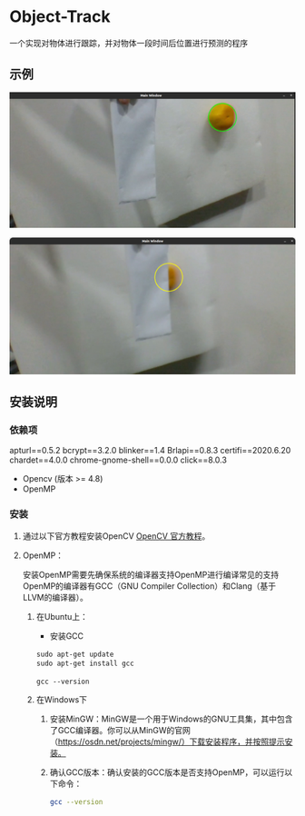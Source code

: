 # Object-Track

一个实现对物体进行跟踪，并对物体一段时间后位置进行预测的程序

## 示例

![tracking](./example/pic/tracking.png)

![blocked](./example/pic/blocked.png)

## 安装说明

### 依赖项
apturl==0.5.2
bcrypt==3.2.0
blinker==1.4
Brlapi==0.8.3
certifi==2020.6.20
chardet==4.0.0
chrome-gnome-shell==0.0.0
click==8.0.3
- Opencv (版本 >= 4.8)
- OpenMP

### 安装

1. 通过以下官方教程安装OpenCV [OpenCV 官方教程](https://docs.opencv.org/4.x/d9/df8/tutorial_root.html)。 

2. OpenMP：

   安装OpenMP需要先确保系统的编译器支持OpenMP进行编译常见的支持OpenMP的编译器有GCC（GNU Compiler Collection）和Clang（基于LLVM的编译器）。

   1. 在Ubuntu上：
   
      - 安装GCC
   
      ```shell
      sudo apt-get update
      sudo apt-get install gcc
      
      gcc --version
      ```
   
   2. 在Windows下
   
      1. 安装MinGW：MinGW是一个用于Windows的GNU工具集，其中包含了GCC编译器。你可以从MinGW的官网（https://osdn.net/projects/mingw/）下载安装程序，并按照提示安装。
   
      2. 确认GCC版本：确认安装的GCC版本是否支持OpenMP，可以运行以下命令：
   
         ```bash
         gcc --version
         ```